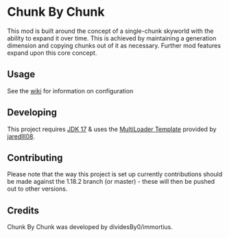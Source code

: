# Chunk By Chunk

This mod is built around the concept of a single-chunk skyworld with the ability to expand it over time. This is achieved
by maintaining a generation dimension and copying chunks out of it as necessary. Further mod features expand upon this
core concept.

## Usage 

See the [wiki](https://github.com/immortius/chunkbychunk/wiki) for information on configuration

## Developing

This project requires [JDK 17](https://adoptium.net/) & uses the [MultiLoader Template](https://github.com/jaredlll08/MultiLoader-Template) provided by [jaredlll08](https://github.com/jaredlll08).

## Contributing

Please note that the way this project is set up currently contributions should be made against the 1.18.2 branch (or master) - these will then be pushed out to other versions.

## Credits

Chunk By Chunk was developed by dividesBy0/immortius.
